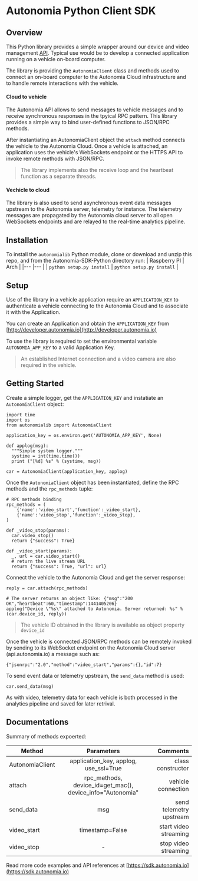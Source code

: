 # Autonomia Python Client SDK
## Overview
This Python library provides a simple wrapper around our device and video management [API](http://www.autonomia.io). Typical use would be to develop a connected application running on a vehicle on-board computer. 


The library is providing the `AutonomiaClient` class and methods used to connect an on-board computer to the Autonomia Cloud infrastructure and to handle remote interactions with the vehicle.
#### Cloud to vehicle
The Autonomia API allows to send messages to vehicle messages and to receive synchronous responses in the tpyical RPC pattern. This library provides a simple way to bind user-defined functions to JSON/RPC methods.


After instantiating an AutonomiaClient object the `attach` method connects the vehicle to the Autonomia Cloud. Once a vehicle is attached, an application uses the vehicle's WebSockets endpoint or the HTTPS API to invoke remote methods with JSON/RPC.
>The library implements also the receive loop and the heartbeat function as a separate threads.

#### Vechicle to cloud
The library is also used to send asynchronous event data messages upstream to the Autonomia server, telemetry for instance. The telemetry messages are propagated by the Autonomia cloud server to all open WebSockets endpoints and are relayed to the real-time analytics pipeline.
## Installation
To install the `autonomialib` Python module, clone or download and unzip this repo, and from the Autonomia-SDK-Python directory run:
| Raspberry PI              | Arch                      |
|---                        |---                        |
| `python setup.py install` | `python setup.py install` |

## Setup

Use of the library in a vehicle application require an `APPLICATION_KEY` to authenticate a vehicle connecting to the Autonomia Cloud and to associate it with the Application.

You can create an Application and obtain the `APPLICATION_KEY` from [http://developer.autonomia.io](http://developer.autonomia.io)

To use the library is required to set the environmental variable `AUTONOMIA_APP_KEY` to a valid Application Key.
>An established Internet connection and a video camera are also required in the vehicle.

## Getting Started

Create a simple logger, get the `APPLICATION_KEY` and instatiate an `AutonomiaClient` object:
```
import time
import os
from autonomialib import AutonomiaClient

application_key = os.environ.get('AUTONOMIA_APP_KEY', None)

def applog(msg):
  """Simple system logger."""
  systime = int(time.time())
  print ("[%d] %s" % (systime, msg))
  
car = AutonomiaClient(application_key, applog)  
```

Once the `AutonomiaClient` object has been instantiated, define the RPC methods and the `rpc_methods` tuple: 
```
# RPC methods binding
rpc_methods = (  
    {'name':'video_start','function':_video_start}, 
    {'name':'video_stop','function':_video_stop}, 
)

def _video_stop(params):
  car.video_stop()
  return {"success": True}  

def _video_start(params):
  _, url = car.video_start()
  # return the live stream URL
  return {"success": True, "url": url}  
```
Connect the vehicle to the Autonomia Cloud and get the server response:

```
reply = car.attach(rpc_methods)

# The server returns an object like: {"msg":"200 OK","heartbeat":60,"timestamp":1441405206}
applog("Device \"%s\" attached to Autonomia. Server returned: %s" % (car.device_id, reply))
```
>The vehicle ID obtained in the library is available as object property `device_id`

Once the vehicle is connected JSON/RPC methods can be remotely invoked by sending to its WebSocket endpoint on the Autonomia Cloud server (api.autonomia.io) a message such as:
```
{"jsonrpc":"2.0","method":"video_start","params":{},"id":7}
```
To send event data or telemetry upstream, the `send_data` method is used:
```
car.send_data(msg)
```
As with video, telemetry data for each vehicle is both processed in the analytics pipeline and saved for later retrival.

## Documentations
Summary of methods expoerted:

| Method        | Parameters           | Comments  |
| ------------- |:-------------:| -----:|
| AutonomiaClient | application_key, applog, use_ssl=True | class constructor |
| attach | rpc_methods, device_id=get_mac(), device_info="Autonomia"  | vehicle connection |
| send_data | msg   | send telemetry upstream |
| video_start | timestamp=False   | start video streaming |
| video_stop | -   | stop video streaming |

Read more code examples and API references at [https://sdk.autonomia.io](https://sdk.autonomia.io)

